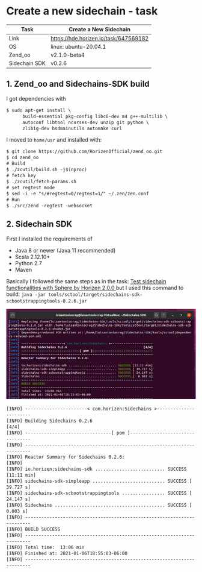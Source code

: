 # Create a new sidechain - task
| Task | Create a New Sidechain|
| ----- | ---- |
| Link | https://hde.horizen.io/task/647569182 |
| OS | linux: ubuntu-20.04.1 |
| Zend_oo  | v2.1.0-beta4 |
| Sidechain SDK | v0.2.6 |

## 1. Zend_oo and Sidechains-SDK build
I got dependencies with
```
$ sudo apt-get install \
      build-essential pkg-config libc6-dev m4 g++-multilib \
      autoconf libtool ncurses-dev unzip git python \
      zlib1g-dev bsdmainutils automake curl
```
I moved to `home/usr` and installed with:
```
$ git clone https://github.com/HorizenOfficial/zend_oo.git
$ cd zend_oo
# Build
$ ./zcutil/build.sh -j$(nproc)
# fetch key
$ ./zcutil/fetch-params.sh
# set regtest mode
$ sed -i -e "s/#regtest=0/regtest=1/" ~/.zen/zen.conf
# Run
$ ./src/zend -regtest -websocket
```

## 2. Sidechain SDK
First I installed the requirements of
- Java 8 or newer (Java 11 recommended)
- Scala 2.12.10+
- Python 2.7
- Maven

Basically I followed the same steps as in the task: [Test sidechain functionalities with Sphere by Horizen 2.0.0
](https://github.com/luisantoniocrag/test-sidechain-functionalities-with-Sphere-by-Horizen-2.0.0) but I used this command to build: `java -jar tools/sctool/target/sidechains-sdk-scbootstrappingtools-0.2.6.jar`

![build-success](./assets/sidechains-sdk-build.png)

```
[INFO] -----------------------< com.horizen:Sidechains >-----------------------
[INFO] Building Sidechains 0.2.6                                      	[4/4]
[INFO] --------------------------------[ pom ]---------------------------------
[INFO] ------------------------------------------------------------------------
[INFO] Reactor Summary for Sidechains 0.2.6:
[INFO]
[INFO] io.horizen:sidechains-sdk .......................... SUCCESS [11:11 min]
[INFO] sidechains-sdk-simpleapp ........................... SUCCESS [ 39.727 s]
[INFO] sidechains-sdk-scbootstrappingtools ................ SUCCESS [ 24.147 s]
[INFO] Sidechains ......................................... SUCCESS [  0.003 s]
[INFO] ------------------------------------------------------------------------
[INFO] BUILD SUCCESS
[INFO] ------------------------------------------------------------------------
[INFO] Total time:  13:06 min
[INFO] Finished at: 2021-01-06T18:55:03-06:00
[INFO] ------------------------------------------------------------------------
```
